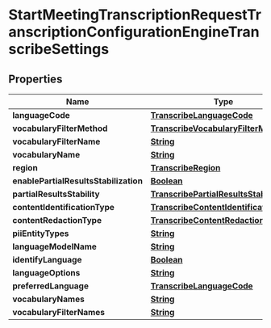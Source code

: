 

# StartMeetingTranscriptionRequestTranscriptionConfigurationEngineTranscribeSettings


## Properties

| Name | Type | Description | Notes |
|------------ | ------------- | ------------- | -------------|
|**languageCode** | [**TranscribeLanguageCode**](TranscribeLanguageCode.md) |  |  [optional] |
|**vocabularyFilterMethod** | [**TranscribeVocabularyFilterMethod**](TranscribeVocabularyFilterMethod.md) |  |  [optional] |
|**vocabularyFilterName** | [**String**](String.md) |  |  [optional] |
|**vocabularyName** | [**String**](String.md) |  |  [optional] |
|**region** | [**TranscribeRegion**](TranscribeRegion.md) |  |  [optional] |
|**enablePartialResultsStabilization** | [**Boolean**](Boolean.md) |  |  [optional] |
|**partialResultsStability** | [**TranscribePartialResultsStability**](TranscribePartialResultsStability.md) |  |  [optional] |
|**contentIdentificationType** | [**TranscribeContentIdentificationType**](TranscribeContentIdentificationType.md) |  |  [optional] |
|**contentRedactionType** | [**TranscribeContentRedactionType**](TranscribeContentRedactionType.md) |  |  [optional] |
|**piiEntityTypes** | [**String**](String.md) |  |  [optional] |
|**languageModelName** | [**String**](String.md) |  |  [optional] |
|**identifyLanguage** | [**Boolean**](Boolean.md) |  |  [optional] |
|**languageOptions** | [**String**](String.md) |  |  [optional] |
|**preferredLanguage** | [**TranscribeLanguageCode**](TranscribeLanguageCode.md) |  |  [optional] |
|**vocabularyNames** | [**String**](String.md) |  |  [optional] |
|**vocabularyFilterNames** | [**String**](String.md) |  |  [optional] |



